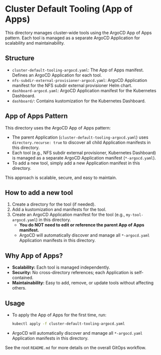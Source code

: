 # Cluster Default Tooling (App of Apps)

This directory manages cluster-wide tools using the ArgoCD App of Apps pattern. Each tool is managed as a separate ArgoCD Application for scalability and maintainability.

## Structure
- `cluster-default-tooling-argocd.yaml`: The App of Apps manifest. Defines an ArgoCD Application for each tool.
- `nfs-subdir-external-provisioner-argocd.yaml`: ArgoCD Application manifest for the NFS subdir external provisioner Helm chart.
- `dashboard-argocd.yaml`: ArgoCD Application manifest for the Kubernetes Dashboard.
- `dashboard/`: Contains kustomization for the Kubernetes Dashboard.

## App of Apps Pattern

This directory uses the ArgoCD App of Apps pattern:
- The parent Application (`cluster-default-tooling-argocd.yaml`) uses `directory.recurse: true` to discover all child Application manifests in this directory.
- Each tool (e.g., NFS subdir external provisioner, Kubernetes Dashboard) is managed as a separate ArgoCD Application manifest (`*-argocd.yaml`).
- To add a new tool, simply add a new Application manifest in this directory.

This approach is scalable, secure, and easy to maintain.

## How to add a new tool
1. Create a directory for the tool (if needed).
2. Add a kustomization and manifests for the tool.
3. Create an ArgoCD Application manifest for the tool (e.g., `my-tool-argocd.yaml`) in this directory.
   - **You do NOT need to edit or reference the parent App of Apps manifest.**
   - ArgoCD will automatically discover and manage all `*-argocd.yaml` Application manifests in this directory.

## Why App of Apps?
- **Scalability:** Each tool is managed independently.
- **Security:** No cross-directory references; each Application is self-contained.
- **Maintainability:** Easy to add, remove, or update tools without affecting others.

## Usage
- To apply the App of Apps for the first time, run:
  ```sh
  kubectl apply -f cluster-default-tooling-argocd.yaml
  ```
- ArgoCD will automatically discover and manage all `*-argocd.yaml` Application manifests in this directory.

See the root `README.md` for more details on the overall GitOps workflow.
